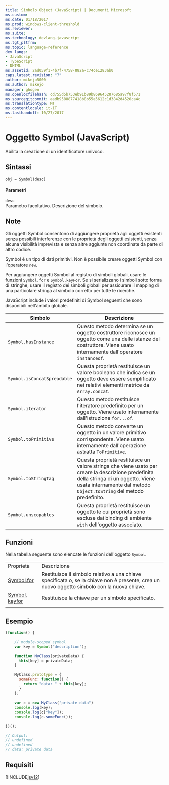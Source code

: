 ```yaml
---
title: Simbolo Object (JavaScript) | Documenti Microsoft
ms.custom: 
ms.date: 01/18/2017
ms.prod: windows-client-threshold
ms.reviewer: 
ms.suite: 
ms.technology: devlang-javascript
ms.tgt_pltfrm: 
ms.topic: language-reference
dev_langs:
- JavaScript
- TypeScript
- DHTML
ms.assetid: 2ad059f1-4b7f-4758-882a-c74ce1283ab0
caps.latest.revision: "7"
author: mikejo5000
ms.author: mikejo
manager: ghogen
ms.openlocfilehash: cd755d5b753eb91b89b869645287685a97f8f571
ms.sourcegitcommit: aadb9588877418b8b55a5612c1d3842d4520ca4c
ms.translationtype: MT
ms.contentlocale: it-IT
ms.lasthandoff: 10/27/2017
---
```

# <a name="symbol-object-javascript"></a>Oggetto Symbol (JavaScript)
Abilita la creazione di un identificatore univoco.  
  
## <a name="syntax"></a>Sintassi  
  
```  
obj = Symbol(desc)  
```  
  
#### <a name="parameters"></a>Parametri  
 `desc`  
 Parametro facoltativo. Descrizione del simbolo.  
  
## <a name="remarks"></a>Note  
 Gli oggetti Symbol consentono di aggiungere proprietà agli oggetti esistenti senza possibili interferenze con le proprietà degli oggetti esistenti, senza alcuna visibilità imprevista e senza altre aggiunte non coordinate da parte di altro codice.  
  
 Symbol è un tipo di dati primitivi. Non è possibile creare oggetti Symbol con l'operatore `new`.  
  
 Per aggiungere oggetti Symbol al registro di simboli globali, usare le funzioni `Symbol.for` e `Symbol.keyFor`. Se si serializzano i simboli sotto forma di stringhe, usare il registro dei simboli globali per assicurare il mapping di una particolare stringa al simbolo corretto per tutte le ricerche.  
  
 JavaScript include i valori predefiniti di Symbol seguenti che sono disponibili nell'ambito globale.  
  
|Simbolo|Descrizione|  
|------------|-----------------|  
|`Symbol.hasInstance`|Questo metodo determina se un oggetto costruttore riconosce un oggetto come una delle istanze del costruttore. Viene usato internamente dall'operatore `instanceof`.|  
|`Symbol.isConcatSpreadable`|Questa proprietà restituisce un valore booleano che indica se un oggetto deve essere semplificato nei relativi elementi matrice da `Array.concat`.|  
|`Symbol.iterator`|Questo metodo restituisce l'iteratore predefinito per un oggetto. Viene usato internamente dall'istruzione `for...of`.|  
|`Symbol.toPrimitive`|Questo metodo converte un oggetto in un valore primitivo corrispondente. Viene usato internamente dall'operazione astratta `ToPrimitive`.|  
|`Symbol.toStringTag`|Questa proprietà restituisce un valore stringa che viene usato per creare la descrizione predefinita della stringa di un oggetto. Viene usata internamente dal metodo `Object.toString` del metodo predefinito.|  
|`Symbol.unscopables`|Questa proprietà restituisce un oggetto le cui proprietà sono escluse dai binding di ambiente `with` dell'oggetto associato.|  
  
## <a name="functions"></a>Funzioni  
 Nella tabella seguente sono elencate le funzioni dell'oggetto `Symbol`.  
  
|||  
|-|-|  
|Proprietà|Descrizione|  
|[Symbol.for](../../javascript/reference/symbol-for-function-javascript.md)|Restituisce il simbolo relativo a una chiave specificata o, se la chiave non è presente, crea un nuovo oggetto simbolo con la nuova chiave.|  
|[Symbol. keyfor](../../javascript/reference/symbol-keyfor-function-javascript.md)|Restituisce la chiave per un simbolo specificato.|  
|||  
  
## <a name="example"></a>Esempio  
  
```JavaScript  
(function() {  
  
    // module-scoped symbol  
    var key = Symbol("description");  
  
    function MyClass(privateData) {  
      this[key] = privateData;  
    }  
  
    MyClass.prototype = {  
      someFunc: function() {  
        return "data: " + this[key];  
      }  
    };  
  
    var c = new MyClass("private data")  
    console.log(key);  
    console.log(c["key"]);  
    console.log(c.someFunc());  
  
})();  
  
// Output:  
// undefined  
// undefined  
// data: private data  
```  
  
## <a name="requirements"></a>Requisiti  
 [!INCLUDE[jsv12](../../javascript/reference/includes/jsv12-md.md)]